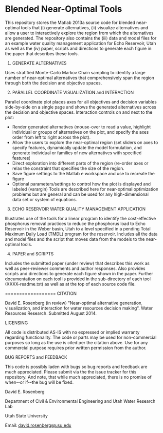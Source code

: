 Blended Near-Optimal Tools
==============================
This repository stores the Matlab 2013a source code for blended near-optimal tools that (i) generate alternatives, (ii) visualize alternatives and allow a user to interactively explore the region from which the alternatives are generated. The repository also contains the (iii) data and model files for an example water quality management application for Echo Reservoir, Utah as well as the (iv) paper, scripts and directions to generate each figure in the paper that describes these tools.

1) GENERATE ALTERNATIVES

Uses stratified Monte-Carlo Markov Chain sampling to identify a large number of near-optimal alternatives that comprehensively span the region through both the decision and objective spaces.

2) PARALLEL COORDINATE VISUALIZATION and INTERACTION

Parallel coordinate plot places axes for all objectives and decision variables side-by-side on a single page and shows the generated alternatives across the decision and objective spaces. Interaction controls on and next to the plot:
-	Render generated alternatives (mouse-over to read a value, highlight individual or groups of alternatives on the plot, and specify the axes order from left to right across the plot).
-	Allow the users to explore the near-optimal region (set sliders on axes to specify features, dynamically update the model formulation, and generate individual or families of new alternatives with specified features) 
-	Direct exploration into different parts of the region (re-order axes or relax the constraint that specifies the size of the region.
-	Save figure settings to the Matlab e workspace and use to recreate the figure
-	Optional parameters/settings to control how the plot is displayed and labeled (varargin)
Tools are described here for near-optimal optimization problems but are general and can be used for any high-dimensional data set or system of equations.

3) ECHO RESERVOIR WATER QUALITY MANAGEMENT APPLICATION

Illustrates use of the tools for a linear program to identify the cost-effective phosphorus removal practices to reduce the phosphorus load to Echo Reservoir in the Weber basin, Utah to a level specified in a pending Total Maximum Daily Load (TMDL) program for the reservoir. Includes all the data and model files and the script that moves data from the models to the near-optimal tools.

4) PAPER and SCRIPTS

Includes the submitted paper (under review) that describes this work as well as peer-reviewer comments and author responses. Also provides scripts and directions to generate each figure shown in the paper. Further documentation on each tool is provided in the sub-directory of each tool (XXXX-readme.txt) as well as at the top of each source code file.

==================
CITATION

David E. Rosenberg (in review) "Near-optimal alternative generation, visualization, and interaction for water resources decision making". Water Resources Research. Submitted August 2014.

LICENSING

All code is distributed AS-IS with no expressed or implied warranty regarding functionality. The code or parts may be used for non-commercial purposes so long as the use is cited per the citation above. Use for any commercial purpose requires prior written permission from the author.

BUG REPORTS and FEEDBACK

This code is possibly laden with bugs so bug reports and feedback are much appreciated. Please submit via the the issue tracker for this repository. And note, that while much appreciated, there is no promise of when--or if--the bug will be fixed.

David E. Rosenberg

Department of Civil & Environmental Engineering and Utah Water Research Lab

Utah State University

Email: david.rosenberg@usu.edu


